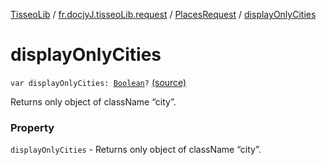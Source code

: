 [TisseoLib](../../index.md) / [fr.docjyJ.tisseoLib.request](../index.md) / [PlacesRequest](index.md) / [displayOnlyCities](./display-only-cities.md)

# displayOnlyCities

`var displayOnlyCities: `[`Boolean`](https://kotlinlang.org/api/latest/jvm/stdlib/kotlin/-boolean/index.html)`?` [(source)](https://github.com/docjyj/tisseoLib/tree/master/src/main/kotlin/fr/docjyJ/tisseoLib/request/PlacesRequest.kt#L65)

Returns only object of className “city”.

### Property

`displayOnlyCities` - Returns only object of className “city”.
